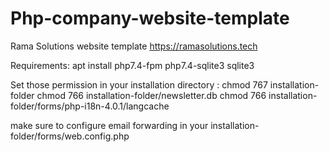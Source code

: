 # Php-company-website-template
Rama Solutions website template
https://ramasolutions.tech

Requirements:
apt install php7.4-fpm php7.4-sqlite3 sqlite3

Set those permission in your installation directory :
chmod 767 installation-folder
chmod 766 installation-folder/newsletter.db
chmod 766 installation-folder/forms/php-i18n-4.0.1/langcache

make sure to configure email forwarding in your installation-folder/forms/web.config.php
